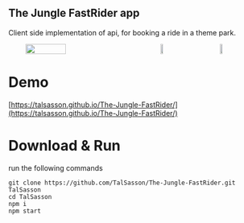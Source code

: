 
## The Jungle FastRider app
Client side implementation of api, for booking a ride in a theme park.
<div style="display: flex; justify-content: space-around">
  <img src="https://i.ibb.co/rxgZ3qx/fast-Rider-Desktop.png" width="40%"/>
  <img src="https://i.ibb.co/RCcHNnk/fast-Rider-Mobile.png" width="10%"/>
  <img src="https://i.ibb.co/VgcvX9B/fast-Rider-Mobile2.png" width="10%"/>
</div>

# Demo
[https://talsasson.github.io/The-Jungle-FastRider/](https://talsasson.github.io/The-Jungle-FastRider/)


# Download & Run
run the following commands
```
git clone https://github.com/TalSasson/The-Jungle-FastRider.git TalSasson
cd TalSasson
npm i
npm start
```